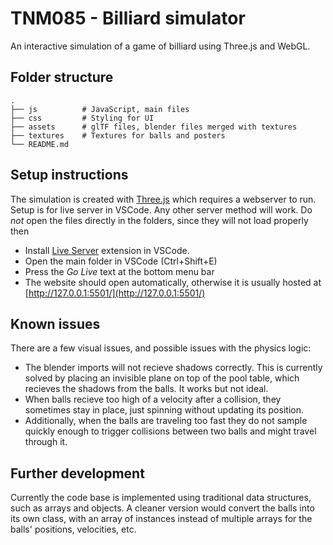 # TNM085 - Billiard simulator

An interactive simulation of a game of billiard using Three.js and WebGL.

## Folder structure

```
.
├── js          # JavaScript, main files
├── css         # Styling for UI
├── assets      # glTF files, blender files merged with textures
├── textures    # Textures for balls and posters
└── README.md
```

## Setup instructions

The simulation is created with [Three.js](https://threejs.org/) which requires a webserver to run. Setup is for live server in VSCode. Any other server method will work. Do _not_ open the files directly in the folders, since they will not load properly then

- Install [Live Server](https://marketplace.visualstudio.com/items?itemName=ritwickdey.LiveServer) extension in VSCode.
- Open the main folder in VSCode (Ctrl+Shift+E)
- Press the _Go Live_ text at the bottom menu bar
- The website should open automatically, otherwise it is usually hosted at [http://127.0.0.1:5501/](http://127.0.0.1:5501/)

## Known issues

There are a few visual issues, and possible issues with the physics logic:

- The blender imports will not recieve shadows correctly. This is currently solved by placing an invisible plane on top of the pool table, which recieves the shadows from the balls. It works but not ideal.
- When balls recieve too high of a velocity after a collision, they sometimes stay in place, just spinning without updating its position.
- Additionally, when the balls are traveling too fast they do not sample quickly enough to trigger collisions between two balls and might travel through it.

## Further development

Currently the code base is implemented using traditional data structures, such as arrays and objects. A cleaner version would convert the balls into its own class, with an array of instances instead of multiple arrays for the balls' positions, velocities, etc.
